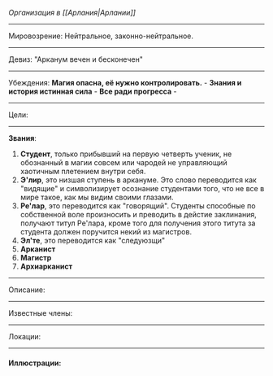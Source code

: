 *Организация в [[Арлания|Арлании]]*
__________
Мировозрение: Нейтральное, законно-нейтральное.
______
Девиз: "Арканум вечен и бесконечен"
_____
Убеждения:
	**Магия опасна, её нужно контролировать.** - 
	**Знания и история истинная сила** - 
	**Все ради прогресса** - 
________
Цели: 
_______
**Звания**: 
1. **Студент**, только прибывший на первую четверть ученик, не обознанный в магии совсем или чародей не управляющий хаотичным плетением внутри себя.
2. **Э'лир**, это низшая ступень в аркануме. Это слово переводится как "видящие" и символизирует осознание студентами того, что не все в мире такое, как мы видим своими глазами.
3. **Ре'лар**, это переводится как "говорящий". Студенты способные по собственной воле произносить и преводить в дейстие заклинания, получают титул Ре'лара, кроме того для получения этого титута за студента должен поручится некий из магистров.
4. **Эл'те**, это переводится как "следуюзщи"
5. **Арканист**
6. **Магистр**
7. **Архиарканист**
_______
Описание:
_______
Известные члены: 
_________
Локации:
__________
#### Иллюстрации:
